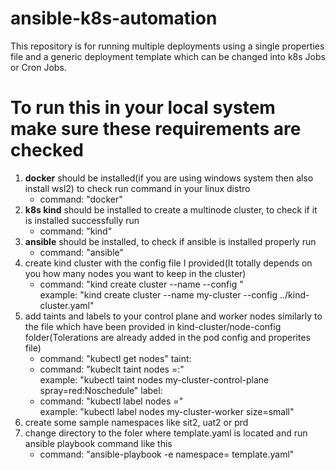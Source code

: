 # ansible-k8s-automation
This repository is for running multiple deployments using a single properties file and a generic deployment template which can be changed into k8s Jobs or Cron Jobs.

# To run this in your local system make sure these requirements are checked
1. **docker** should be installed(if you are using windows system then also install wsl2) to check run command in your linux distro
   - command: "docker"
2. **k8s kind** should be installed to create a multinode cluster, to check if it is installed successfully run
   - command: "kind"
3. **ansible** should be installed, to check if ansible is installed properly run
   - command: "ansible"
4. create kind cluster with the config file I provided(It totally depends on you how many nodes you want to keep in the cluster)
   - command: "kind create cluster --name <name-of-your-cluster> --config <path-to-cluster-config-file>" <br />
     example: "kind create cluster --name my-cluster --config ../kind-cluster.yaml"
5. add taints and labels to your control plane and worker nodes similarly to the file which have been provided in kind-cluster/node-config folder(Tolerations are already added in the pod config and properites file)
   - command: "kubectl get nodes"
   taint: <br />
   - command: "kubeclt taint nodes <node-name> <key>=<value>:<taintEffect>" <br />
     example: "kubectl taint nodes my-cluster-control-plane spray=red:Noschedule"
   label: <br />
   - command: "kubectl label nodes <node-name> <key>=<value>" <br />
     example: "kubectl label nodes my-cluster-worker size=small"
6. create some sample namespaces like sit2, uat2 or prd
7. change directory to the foler where template.yaml is located and run ansible playbook command like this
   - command: "ansible-playbook -e namespace=<any-of-above-mentioned-namespace-or-your-own> template.yaml"
